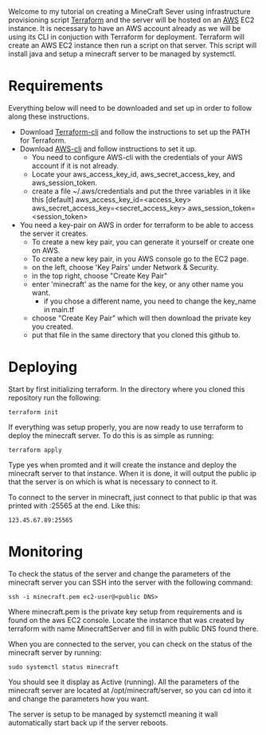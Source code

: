 Welcome to my tutorial on creating a MineCraft Sever using infrastructure provisioning script [Terraform](https://developer.hashicorp.com/terraform/tutorials/aws-get-started) and the server will be hosted on an [AWS](https://aws.amazon.com/) EC2 instance. It is necessary to have an AWS account already as we will be using its CLI in conjuction with Terraform for deployment. Terraform will create an AWS EC2 instance then run a script on that server. This script will install java and setup a minecraft server to be managed by systemctl.

# Requirements
Everything below will need to be downloaded and set up in order to follow along these instructions.
- Download [Terraform-cli](https://developer.hashicorp.com/terraform/tutorials/aws-get-started/install-cli) and follow the instructions to set up the PATH for Terraform.
- Download [AWS-cli](https://docs.aws.amazon.com/cli/latest/userguide/getting-started-install.html) and follow instructions to set it up.
    - You need to configure AWS-cli with the credentials of your AWS account if it is not already.
    - Locate your aws_access_key_id, aws_secret_access_key, and aws_session_token. 
    - create a file ~/.aws/credentials and put the three variables in it like this
        [default]
        aws_access_key_id=<access_key>
        aws_secret_access_key=<secret_access_key>
        aws_session_token=<session_token>
- You need a key-pair on AWS in order for terraform to be able to access the server it creates.
    - To create a new key pair, you can generate it yourself or create one on AWS.
    - To create a new key pair, in you AWS console go to the EC2 page.
    - on the left, choose 'Key Pairs' under Network & Security.
    - in the top right, choose "Create Key Pair"
    - enter 'minecraft' as the name for the key, or any other name you want.
        - if you chose a different name, you need to change the key_name in main.tf
    - choose "Create Key Pair" which will then download the private key you created.
    - put that file in the same directory that you cloned this github to.

# Deploying
Start by first initializing terraform.
In the directory where you cloned this repository run the following:

    terraform init

If everything was setup properly, you are now ready to use terraform to deploy the minecraft server. To do this is as simple as running:

    terraform apply

Type yes when promted and it will create the instance and deploy the minecraft server to that instance. When it is done, it will output the public ip that the server is on which is what is necessary to connect to it.

To connect to the server in minecraft, just connect to that public ip that was printed with :25565 at the end. Like this:

    123.45.67.89:25565

# Monitoring
To check the status of the server and change the parameters of the minecraft server you can SSH into the server with the following command:

    ssh -i minecraft.pem ec2-user@<public DNS>

Where minecraft.pem is the private key setup from requirements and <public DNS> is found on the aws EC2 console. Locate the instance that was created by terraform with name MinecraftServer and fill in <public DNS> with public DNS found there.

When you are connected to the server, you can check on the status of the minecraft server by running:

    sudo systemctl status minecraft

You should see it display as Active (running). All the parameters of the minecraft server are located at /opt/minecraft/server, so you can cd into it and change the parameters how you want.

The server is setup to be managed by systemctl meaning it wall automatically start back up if the server reboots.